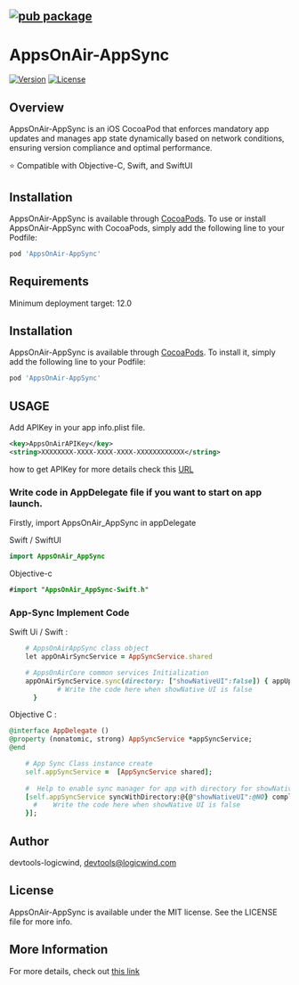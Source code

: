 ## [![pub package](https://appsonair.com/images/logo.svg)](https://cocoapods.org/pods/AppsOnAir-AppSync)
# AppsOnAir-AppSync

[![Version](https://img.shields.io/cocoapods/v/AppsOnAir-AppSync.svg?style=flat)](https://cocoapods.org/pods/AppsOnAir-AppSync)
[![License](https://img.shields.io/cocoapods/l/AppsOnAir-AppSync.svg?style=flat)](https://cocoapods.org/pods/AppsOnAir-AppSync)

## Overview

AppsOnAir-AppSync is an iOS CocoaPod that enforces mandatory app updates and manages app state dynamically based on network conditions, ensuring version compliance and optimal performance.

⭐️ Compatible with Objective-C, Swift, and SwiftUI


## Installation

AppsOnAir-AppSync is available through [CocoaPods](https://cocoapods.org). To use or install AppsOnAir-AppSync with CocoaPods,
simply add the following line to your Podfile:

```ruby
pod 'AppsOnAir-AppSync'
```

## Requirements

Minimum deployment target: 12.0

## Installation

AppsOnAir-AppSync is available through [CocoaPods](https://cocoapods.org). To install
it, simply add the following line to your Podfile:

```ruby
pod 'AppsOnAir-AppSync'
```
## USAGE 
Add APIKey in your app info.plist file.
```xml
<key>AppsOnAirAPIKey</key>
<string>XXXXXXXX-XXXX-XXXX-XXXX-XXXXXXXXXXXX</string>
```
how to get APIKey for more details check this [URL](https://documentation.appsonair.com/Mobile-Quickstart/ios-sdk-setup)


### Write code in AppDelegate file if you want to start on app launch.

Firstly, import AppsOnAir_AppSync in appDelegate

Swift / SwiftUI
```swift
import AppsOnAir_AppSync
```
Objective-c

```swift
#import "AppsOnAir_AppSync-Swift.h"
```

### App-Sync Implement Code

Swift Ui / Swift : 
```ruby
    # AppsOnAirAppSync class object
    let appOnAirSyncService = AppSyncService.shared

    # AppsOnAirCore common services Initialization
    appOnAirSyncService.sync(directory: ["showNativeUI":false]) { appUpdateData in
            # Write the code here when showNative UI is false
      }
```

Objective C :
```ruby
@interface AppDelegate ()
@property (nonatomic, strong) AppSyncService *appSyncService;
@end

    # App Sync Class instance create
    self.appSyncService =  [AppSyncService shared];
    
    #  Help to enable sync manager for app with directory for showNativeUi handling and completion method
    [self.appSyncService syncWithDirectory:@{@"showNativeUI":@NO} completion:^(NSDictionary *appUpdate) {
      #    Write the code here when showNative UI is false
    }];
```

## Author

devtools-logicwind, devtools@logicwind.com

## License

AppsOnAir-AppSync is available under the MIT license. See the LICENSE file for more info.

## More Information  
For more details, check out [this link](https://documentation.appsonair.com/) 
